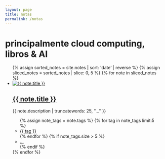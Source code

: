 ```yaml
---
layout: page
title: notas
permalink: /notas
---
```

 <main class="mw7 center">
  <h1 class="pa3 pa4-ns fw1 dark-gray f6 f5-l mt0">principalmente cloud computing, libros & AI</h1>
  <ul class="list pl0">
   {% assign sorted_notes = site.notes | sort: 'date' | reverse %}
   {% assign sliced_notes = sorted_notes | slice: 0, 5 %}
   {% for note in sliced_notes %}
     <li class="pa3 pa4-ns mb3">
       <a href="{{ note.url }}" class="db overflow-hidden image-container">
         <img src="{{ note.image }}" alt="{{ note.title }}" class="w-100 mb2 note-image">
       </a>
       <h2 class="fw1 f4 f3-ns"><a href="{{ note.url }}" class="link dim dark-gray">{{ note.title }}</a></h2>
       <p class="measure lh-copy f6 dark-gray tj-ns">{{ note.description | truncatewords: 25, "..." }}</p>
          <ul class="list pl0 flex flex-wrap">
            {% assign note_tags = note.tags %}
            {% for tag in note_tags limit:5 %}
              <li class="mr2 mb2">
                <a href="/tags/{{ tag | slugify }}" class="tag">{{ tag }}</a>
              </li>
            {% endfor %}
            {% if note_tags.size > 5 %}
              <li class="mr2 mb2"><a href="{{ note.url }}" class="tag">...</a></li>
            {% endif %}
         </ul>
      </li>
    {% endfor %}
  </ul>

